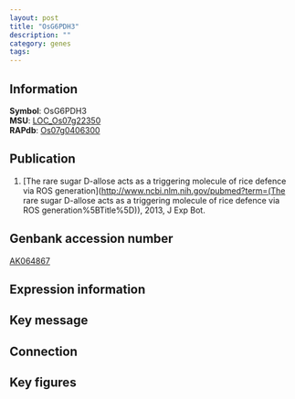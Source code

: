 ```yaml
---
layout: post
title: "OsG6PDH3"
description: ""
category: genes
tags: 
---
```


## Information
__Symbol__: OsG6PDH3  
__MSU__: [LOC_Os07g22350](http://rice.plantbiology.msu.edu/cgi-bin/ORF_infopage.cgi?orf=LOC_Os07g22350)  
__RAPdb__: [Os07g0406300](http://rapdb.dna.affrc.go.jp/viewer/gbrowse_details/irgsp1?name=Os07g0406300)  

## Publication
1. [The rare sugar D-allose acts as a triggering molecule of rice defence via ROS generation](http://www.ncbi.nlm.nih.gov/pubmed?term=(The rare sugar D-allose acts as a triggering molecule of rice defence via ROS generation%5BTitle%5D)), 2013, J Exp Bot.

## Genbank accession number
[AK064867](http://www.ncbi.nlm.nih.gov/nuccore/AK064867)

## Expression information

## Key message

## Connection

## Key figures



